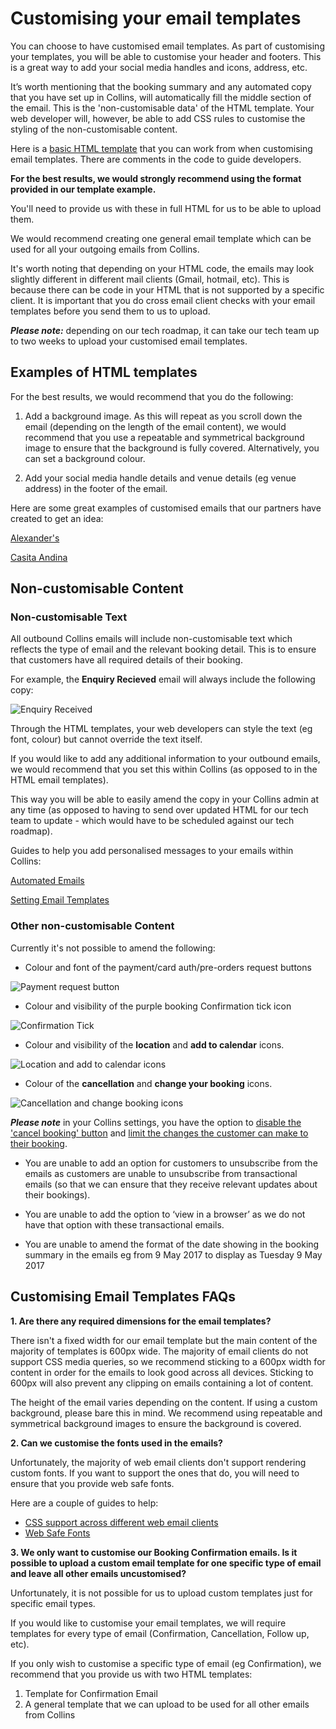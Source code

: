# Customising your email templates

You can choose to have customised email templates. As part of customising your templates, you will be able to customise your header and footers. This is a great way to add your social media handles and icons, address, etc.

It’s worth mentioning that the booking summary and any automated copy that you have set up in Collins, will automatically fill the middle section of the email. This is the 'non-customisable data' of the HTML template. Your web developer will, however, be able to add CSS rules to customise the styling of the non-customisable content.

Here is a [basic HTML template](https://docs.google.com/document/d/1o5EMw0QcMXiaAvHjbTI11WAAwb1pydo0GbILGqbIpro/edit?usp=sharing) that you can work from when customising email templates. There are comments in the code to guide developers.

**For the best results, we would strongly recommend using the format provided in our template example.**

You'll need to provide us with these in full HTML for us to be able to upload them. 

We would recommend creating one general email template which can be used for all your outgoing emails from Collins.

It's worth noting that depending on your HTML code, the emails may look slightly different in different mail clients (Gmail, hotmail, etc). This is because there can be code in your HTML that is not supported by a specific client. It is important that you do cross email client checks with your email templates before you send them to us to upload. 

**_Please note:_** depending on our tech roadmap, it can take our tech team up to two weeks to upload your customised email templates.

## Examples of HTML templates

For the best results, we would recommend that you do the following: 

1. Add a background image. As this will repeat as you scroll down the email (depending on the length of the email content), we would recommend that you use a repeatable and symmetrical background image to ensure that the background is fully covered. Alternatively, you can set a background colour.

2. Add your social media handle details and venue details (eg venue address) in the footer of the email.

Here are some great examples of customised emails that our partners have created to get an idea:

[Alexander's](https://static.designmynight.com/uploads/2017/11/Alexanders-Example-optimised.png)

[Casita Andina](https://static.designmynight.com/uploads/2017/11/Andina-Example-optimised.png)

## Non-customisable Content

### Non-customisable Text

All outbound Collins emails will include non-customisable text which reflects the type of email and the relevant booking detail. This is to ensure that customers have all required details of their booking.

For example, the **Enquiry Recieved** email will always include the following copy:

![Enquiry Received](https://static.designmynight.com/uploads/2018/08/Capture-2.png)

Through the HTML templates, your web developers can style the text (eg font, colour) but cannot override the text itself. 

If you would like to add any additional information to your outbound emails, we would recommend that you set this within Collins (as opposed to in the HTML email templates).  

This way you will be able to easily amend the copy in your Collins admin at any time (as opposed to having to send over updated HTML for our tech team to update - which would have to be scheduled against our tech roadmap).

Guides to help you add personalised messages to your emails within Collins:
                    
[Automated Emails](https://collins.uservoice.com/knowledgebase/articles/1833961-emails-texts-automated-email-template-examples)

[Setting Email Templates](https://collins.uservoice.com/knowledgebase/articles/478032-emails-texts-adding-a-new-email-template-messa)

### Other non-customisable Content

Currently it's not possible to amend the following:

* Colour and font of the payment/card auth/pre-orders request buttons

![Payment request button](https://static.designmynight.com/uploads/2018/08/Pay-button.png)

* Colour and visibility of the purple booking Confirmation tick icon

![Confirmation Tick](https://static.designmynight.com/uploads/2018/08/tick.png)

* Colour and visibility of the **location** and **add to calendar** icons. 

![Location and add to calendar icons](https://static.designmynight.com/uploads/2018/08/icons.png)

* Colour of the **cancellation** and **change your booking** icons. 

![Cancellation and change booking icons](https://static.designmynight.com/uploads/2018/08/change-booking.png)

**_Please note_** in your Collins settings, you have the option to [disable the 'cancel booking' button](https://collins.uservoice.com/knowledgebase/articles/1117015-emails-texts-disable-the-cancel-booking-butt) and [limit the changes the customer can make to their booking](https://collins.uservoice.com/knowledgebase/articles/886590-booking-types-how-to-limit-the-changes-customers).

* You are unable to add an option for customers to unsubscribe from the emails as customers are unable to unsubscribe from transactional emails (so that we can ensure that they receive relevant updates about their bookings). 

* You are unable to add the option to ‘view in a browser’ as we do not have that option with these transactional emails. 

* You are unable to amend the format of the date showing in the booking summary in the emails eg from 9 May 2017 to display as Tuesday 9 May 2017


## Customising Email Templates FAQs

**1. Are there any required dimensions for the email templates?**

There isn't a fixed width for our email template but the main content of the majority of templates is 600px wide. The majority of email clients do not support CSS media queries, so we recommend sticking to a 600px width for content in order for the emails to look good across all devices. Sticking to 600px will also prevent any clipping on emails containing a lot of content.

The height of the email varies depending on the content. If using a custom background, please bare this in mind. We recommend using repeatable and symmetrical background images to ensure the background is covered.

**2. Can we customise the fonts used in the emails?**

Unfortunately, the majority of web email clients don't support rendering custom fonts. If you want to support the ones that do, you will need to ensure that you provide web safe fonts. 

Here are a couple of guides to help:

* [CSS support across different web email clients](https://www.campaignmonitor.com/css/text-fonts/font/)
* [Web Safe Fonts](https://websitesetup.org/web-safe-fonts-html-css/)

**3. We only want to customise our Booking Confirmation emails. Is it possible to upload a custom email template for one specific type of email and leave all other emails uncustomised?**

Unfortunately, it is not possible for us to upload custom templates just for specific email types. 

If you would like to customise your email templates, we will require templates for every type of email (Confirmation, Cancellation, Follow up, etc). 

If you only wish to customise a specific type of email (eg Confirmation), we recommend that you provide us with two HTML templates:

1. Template for Confirmation Email
2. A general template that we can upload to be used for all other emails from Collins

